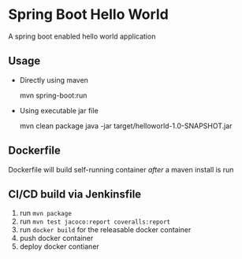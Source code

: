 # Spring Boot Hello World

A spring boot enabled hello world application

## Usage

- Directly using maven

	mvn spring-boot:run


- Using executable jar file

	mvn clean package
	java -jar target/helloworld-1.0-SNAPSHOT.jar

## Dockerfile

Dockerfile will build self-running container *after* a maven install is run


## CI/CD build via Jenkinsfile

1. run `mvn package`
2. run `mvn test jacoco:report coveralls:report`
3. run `docker build` for the releasable docker container
4. push docker container
5. deploy docker contianer
